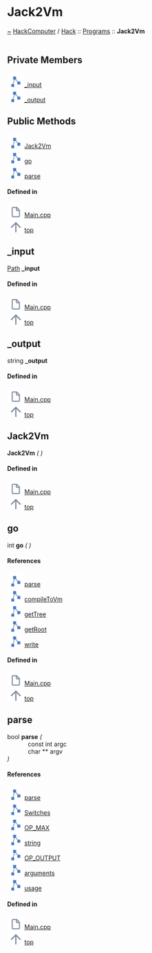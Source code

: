 <a id="jack2vm"></a>
<h1>Jack2Vm</h1>
<a id="classhack_1_1programs_1_1jack2vm"></a>
<a href="https://github.com/CharlesCarley/HackComputer#~">~</a>
<a href="index.md#index">HackComputer</a>
<span class="inline-text">/</span>
<a href="namespaceHack.md#hack">Hack</a>
<span class="inline-text">::</span>
<a href="namespaceHack_1_1Programs.md#programs">Programs</a>
<span class="inline-text">::</span>
<span class="bold-text"><b>Jack2Vm</b></span>
<br/>
<br/>
<a id="private-members"></a>
<h2>Private Members</h2>
<span class="icon-list-item"><a href="#_input" class="icon-list-item"><img src="../images/class.svg" class="icon-list-item"/><span class="icon-list-item">_input</span>
</a>
</span>
<br/>
<span class="icon-list-item"><a href="#_output" class="icon-list-item"><img src="../images/class.svg" class="icon-list-item"/><span class="icon-list-item">_output</span>
</a>
</span>
<br/>
<a id="public-methods"></a>
<h2>Public Methods</h2>
<span class="icon-list-item"><a href="#jack2vm" class="icon-list-item"><img src="../images/class.svg" class="icon-list-item"/><span class="icon-list-item">Jack2Vm</span>
</a>
</span>
<br/>
<span class="icon-list-item"><a href="#go" class="icon-list-item"><img src="../images/class.svg" class="icon-list-item"/><span class="icon-list-item">go</span>
</a>
</span>
<br/>
<span class="icon-list-item"><a href="#parse" class="icon-list-item"><img src="../images/class.svg" class="icon-list-item"/><span class="icon-list-item">parse</span>
</a>
</span>
<br/>
<a id="defined-in"></a>
<h4>Defined in</h4>
<span class="icon-list-item"><a href="https://github.com/CharlesCarley/HackComputer/blob/master/Source/Compiler/Generator/Main.cpp#L56" class="icon-list-item"><img src="../images/file.svg" class="icon-list-item"/><span class="icon-list-item">Main.cpp</span>
</a>
</span>
<br/>
<span class="icon-list-item"><a href="#jack2vm" class="icon-list-item"><img src="../images/jumpToTop.svg" class="icon-list-item"/><span class="icon-list-item">top</span>
</a>
</span>
<a id="_input"></a>
<h2>_input</h2>
<a href="namespaceHack.md#path">Path</a>
<span class="bold-text"><b>_input</b></span>
<br/>
<a id="defined-in"></a>
<h4>Defined in</h4>
<span class="icon-list-item"><a href="https://github.com/CharlesCarley/HackComputer/blob/master/Source/Compiler/Generator/Main.cpp#L58" class="icon-list-item"><img src="../images/file.svg" class="icon-list-item"/><span class="icon-list-item">Main.cpp</span>
</a>
</span>
<br/>
<span class="icon-list-item"><a href="#jack2vm" class="icon-list-item"><img src="../images/jumpToTop.svg" class="icon-list-item"/><span class="icon-list-item">top</span>
</a>
</span>
<br/>
<a id="_output"></a>
<h2>_output</h2>
<span class="inline-text">string</span>
<span class="bold-text"><b>_output</b></span>
<br/>
<a id="defined-in"></a>
<h4>Defined in</h4>
<span class="icon-list-item"><a href="https://github.com/CharlesCarley/HackComputer/blob/master/Source/Compiler/Generator/Main.cpp#L59" class="icon-list-item"><img src="../images/file.svg" class="icon-list-item"/><span class="icon-list-item">Main.cpp</span>
</a>
</span>
<br/>
<span class="icon-list-item"><a href="#jack2vm" class="icon-list-item"><img src="../images/jumpToTop.svg" class="icon-list-item"/><span class="icon-list-item">top</span>
</a>
</span>
<br/>
<a id="jack2vm"></a>
<h2>Jack2Vm</h2>
<span class="bold-text"><b>Jack2Vm</b></span>
<span class="italic-text"><i>(</i></span>
<span class="italic-text"><i>)</i></span>
<a id="defined-in"></a>
<h4>Defined in</h4>
<span class="icon-list-item"><a href="https://github.com/CharlesCarley/HackComputer/blob/master/Source/Compiler/Generator/Main.cpp#L62" class="icon-list-item"><img src="../images/file.svg" class="icon-list-item"/><span class="icon-list-item">Main.cpp</span>
</a>
</span>
<br/>
<span class="icon-list-item"><a href="#jack2vm" class="icon-list-item"><img src="../images/jumpToTop.svg" class="icon-list-item"/><span class="icon-list-item">top</span>
</a>
</span>
<br/>
<a id="go"></a>
<h2>go</h2>
<span class="inline-text">int</span>
<span class="bold-text"><b>go</b></span>
<span class="italic-text"><i>(</i></span>
<span class="italic-text"><i>)</i></span>
<a id="references"></a>
<h4>References</h4>
<div class="paragraph">
<span class="paragraph"><img src="../images/class.svg"/><a href="classHack_1_1ParserBase.md#parse">parse</a>
</span>
</div>
<div class="paragraph">
<span class="paragraph"><img src="../images/class.svg"/><a href="classHack_1_1Compiler_1_1CodeGenerator_1_1Generator.md#compiletovm">compileToVm</a>
</span>
</div>
<div class="paragraph">
<span class="paragraph"><img src="../images/class.svg"/><a href="classHack_1_1Compiler_1_1Analyzer_1_1Parser.md#gettree">getTree</a>
</span>
</div>
<div class="paragraph">
<span class="paragraph"><img src="../images/class.svg"/><a href="classHack_1_1Compiler_1_1Tree.md#getroot">getRoot</a>
</span>
</div>
<div class="paragraph">
<span class="paragraph"><img src="../images/class.svg"/><a href="classHack_1_1Compiler_1_1CodeGenerator_1_1Generator.md#write">write</a>
</span>
</div>
<a id="defined-in"></a>
<h4>Defined in</h4>
<span class="icon-list-item"><a href="https://github.com/CharlesCarley/HackComputer/blob/master/Source/Compiler/Generator/Main.cpp#L88" class="icon-list-item"><img src="../images/file.svg" class="icon-list-item"/><span class="icon-list-item">Main.cpp</span>
</a>
</span>
<br/>
<span class="icon-list-item"><a href="#jack2vm" class="icon-list-item"><img src="../images/jumpToTop.svg" class="icon-list-item"/><span class="icon-list-item">top</span>
</a>
</span>
<br/>
<a id="parse"></a>
<h2>parse</h2>
<span class="inline-text">bool</span>
<span class="bold-text"><b>parse</b></span>
<span class="italic-text"><i>(</i></span>
<div class="paragraph">
<span class="paragraph"><img src="../images/horSpace24px.svg"/><span class="inline-text">const int</span>
<span class="inline-text">argc</span>
</span>
</div>
<div class="paragraph">
<span class="paragraph"><img src="../images/horSpace24px.svg"/><span class="inline-text">char **</span>
<span class="inline-text">argv</span>
</span>
</div>
<span class="italic-text"><i>)</i></span>
<a id="references"></a>
<h4>References</h4>
<div class="paragraph">
<span class="paragraph"><img src="../images/class.svg"/><a href="classHack_1_1CommandLine_1_1Parser.md#parse">parse</a>
</span>
</div>
<div class="paragraph">
<span class="paragraph"><img src="../images/class.svg"/><a href="namespaceHack_1_1Programs.md#switches">Switches</a>
</span>
</div>
<div class="paragraph">
<span class="paragraph"><img src="../images/class.svg"/><a href="namespaceHack_1_1Programs.md#op_max">OP_MAX</a>
</span>
</div>
<div class="paragraph">
<span class="paragraph"><img src="../images/class.svg"/><a href="classHack_1_1CommandLine_1_1Parser.md#string">string</a>
</span>
</div>
<div class="paragraph">
<span class="paragraph"><img src="../images/class.svg"/><a href="namespaceHack_1_1Programs.md#op_output">OP_OUTPUT</a>
</span>
</div>
<div class="paragraph">
<span class="paragraph"><img src="../images/class.svg"/><a href="classHack_1_1CommandLine_1_1Parser.md#arguments">arguments</a>
</span>
</div>
<div class="paragraph">
<span class="paragraph"><img src="../images/class.svg"/><a href="classHack_1_1CommandLine_1_1Parser.md#usage">usage</a>
</span>
</div>
<a id="defined-in"></a>
<h4>Defined in</h4>
<span class="icon-list-item"><a href="https://github.com/CharlesCarley/HackComputer/blob/master/Source/Compiler/Generator/Main.cpp#L67" class="icon-list-item"><img src="../images/file.svg" class="icon-list-item"/><span class="icon-list-item">Main.cpp</span>
</a>
</span>
<br/>
<span class="icon-list-item"><a href="#jack2vm" class="icon-list-item"><img src="../images/jumpToTop.svg" class="icon-list-item"/><span class="icon-list-item">top</span>
</a>
</span>
<br/>
</div>
</div>
</body>
</html>
